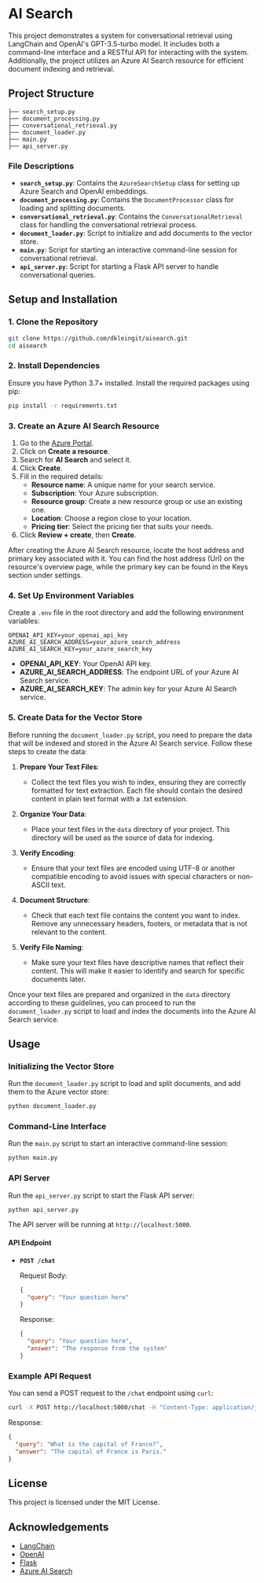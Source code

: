 # AI Search

This project demonstrates a system for conversational retrieval using LangChain and OpenAI's GPT-3.5-turbo model. It includes both a command-line interface and a RESTful API for interacting with the system. Additionally, the project utilizes an Azure AI Search resource for efficient document indexing and retrieval.

## Project Structure

```my_project/
├── search_setup.py
├── document_processing.py
├── conversational_retrieval.py
├── document_loader.py
├── main.py
├── api_server.py
```

### File Descriptions

- **`search_setup.py`**: Contains the `AzureSearchSetup` class for setting up Azure Search and OpenAI embeddings.
- **`document_processing.py`**: Contains the `DocumentProcessor` class for loading and splitting documents.
- **`conversational_retrieval.py`**: Contains the `ConversationalRetrieval` class for handling the conversational retrieval process.
- **`document_loader.py`**: Script to initialize and add documents to the vector store.
- **`main.py`**: Script for starting an interactive command-line session for conversational retrieval.
- **`api_server.py`**: Script for starting a Flask API server to handle conversational queries.

## Setup and Installation

### 1. Clone the Repository

```sh
git clone https://github.com/dkleingit/aisearch.git
cd aisearch
```

### 2. Install Dependencies

Ensure you have Python 3.7+ installed. Install the required packages using pip:

```sh
pip install -r requirements.txt
```

### 3. Create an Azure AI Search Resource

1. Go to the [Azure Portal](https://portal.azure.com/).
2. Click on **Create a resource**.
3. Search for **AI Search** and select it.
4. Click **Create**.
5. Fill in the required details:
    - **Resource name**: A unique name for your search service.
    - **Subscription**: Your Azure subscription.
    - **Resource group**: Create a new resource group or use an existing one.
    - **Location**: Choose a region close to your location.
    - **Pricing tier**: Select the pricing tier that suits your needs.
6. Click **Review + create**, then **Create**.

After creating the Azure AI Search resource, locate the host address and primary key associated with it. You can find the host address (Url) on the resource's overview page, while the primary key can be found in the Keys section under settings.

### 4. Set Up Environment Variables

Create a `.env` file in the root directory and add the following environment variables:

```
OPENAI_API_KEY=your_openai_api_key
AZURE_AI_SEARCH_ADDRESS=your_azure_search_address
AZURE_AI_SEARCH_KEY=your_azure_search_key
```

- **OPENAI_API_KEY**: Your OpenAI API key.
- **AZURE_AI_SEARCH_ADDRESS**: The endpoint URL of your Azure AI Search service.
- **AZURE_AI_SEARCH_KEY**: The admin key for your Azure AI Search service.

### 5. Create Data for the Vector Store

Before running the `document_loader.py` script, you need to prepare the data that will be indexed and stored in the Azure AI Search service. Follow these steps to create the data:

1. **Prepare Your Text Files**:
   - Collect the text files you wish to index, ensuring they are correctly formatted for text extraction. Each file should contain the desired content in plain text format with a .txt extension.

2. **Organize Your Data**:
   - Place your text files in the `data` directory of your project. This directory will be used as the source of data for indexing.

3. **Verify Encoding**:
   - Ensure that your text files are encoded using UTF-8 or another compatible encoding to avoid issues with special characters or non-ASCII text.

4. **Document Structure**:
   - Check that each text file contains the content you want to index. Remove any unnecessary headers, footers, or metadata that is not relevant to the content.

5. **Verify File Naming**:
   - Make sure your text files have descriptive names that reflect their content. This will make it easier to identify and search for specific documents later.

Once your text files are prepared and organized in the `data` directory according to these guidelines, you can proceed to run the `document_loader.py` script to load and index the documents into the Azure AI Search service.

## Usage

### Initializing the Vector Store

Run the `document_loader.py` script to load and split documents, and add them to the Azure vector store:

```sh
python document_loader.py
```

### Command-Line Interface

Run the `main.py` script to start an interactive command-line session:

```sh
python main.py
```

### API Server

Run the `api_server.py` script to start the Flask API server:

```sh
python api_server.py
```

The API server will be running at `http://localhost:5000`.

#### API Endpoint

- **`POST /chat`**

  Request Body:

  ```json
  {
    "query": "Your question here"
  }
  ```

  Response:

  ```json
  {
    "query": "Your question here",
    "answer": "The response from the system"
  }
  ```

### Example API Request

You can send a POST request to the `/chat` endpoint using `curl`:

```sh
curl -X POST http://localhost:5000/chat -H "Content-Type: application/json" -d '{"query": "What is the capital of France?"}'
```

Response:

```json
{
  "query": "What is the capital of France?",
  "answer": "The capital of France is Paris."
}
```

## License

This project is licensed under the MIT License.

## Acknowledgements

- [LangChain](https://github.com/langchain-ai/langchain)
- [OpenAI](https://www.openai.com/)
- [Flask](https://flask.palletsprojects.com/)
- [Azure AI Search](https://azure.microsoft.com/en-us/services/search/)
